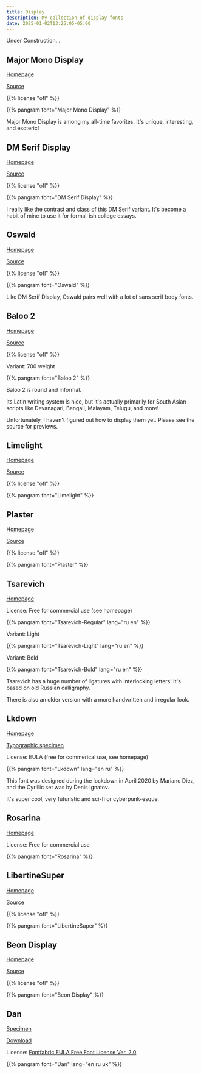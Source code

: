 ```yaml
---
title: Display
description: My collection of display fonts
date: 2025-01-02T13:25:05-05:00
---
```


Under Construction...

## Major Mono Display

[Homepage](https://fonts.google.com/specimen/Major+Mono+Display)

[Source](https://github.com/googlefonts/majormono)

{{% license "ofl" %}}

{{% pangram font="Major Mono Display" %}}

Major Mono Display is among my all-time favorites. It's unique, interesting, and esoteric!

## DM Serif Display

[Homepage](https://fonts.google.com/specimen/DM+Serif+Display)

[Source](https://github.com/googlefonts/dm-fonts)

{{% license "ofl" %}}

{{% pangram font="DM Serif Display" %}}

I really like the contrast and class of this DM Serif variant.
It's become a habit of mine to use it for formal-ish college essays.

## Oswald

[Homepage](https://fonts.google.com/specimen/Oswald)

[Source](https://github.com/googlefonts/OswaldFont)

{{% license "ofl" %}}

{{% pangram font="Oswald" %}}

Like DM Serif Display, Oswald pairs well with a lot of sans serif body fonts.

## Baloo 2

[Homepage](https://fonts.google.com/specimen/Baloo+2)

[Source](https://github.com/EkType/Baloo2)

{{% license "ofl" %}}

<span class="primary">Variant</span>: 700 weight

{{% pangram font="Baloo 2" %}}

Baloo 2 is round and informal.

Its Latin writing system is nice, but it's actually primarily for South Asian scripts
like Devanagari, Bengali, Malayam, Telugu, and more!

Unfortunately, I haven't figured out how to display them yet. Please see the source
for previews.

## Limelight

[Homepage](https://fonts.google.com/specimen/Limelight)

[Source](https://github.com/librefonts/limelight)

{{% license "ofl" %}}

{{% pangram font="Limelight" %}}

## Plaster

[Homepage](https://fonts.google.com/specimen/Plaster)

[Source](https://github.com/SorkinType/Plaster)

{{% license "ofl" %}}

{{% pangram font="Plaster" %}}

## Tsarevich

[Homepage](http://www.mishapanfilov.ru/font_tsarevich_en.html)

License: Free for commercial use (see homepage)

{{% pangram font="Tsarevich-Regular" lang="ru en" %}}

<span class="primary">Variant</span>: Light

{{% pangram font="Tsarevich-Light" lang="ru en" %}}

<span class="primary">Variant</span>: Bold

{{% pangram font="Tsarevich-Bold" lang="ru en" %}}

Tsarevich has a huge number of ligatures with interlocking letters! It's based on old
Russian calligraphy.

There is also an older version with a more handwritten and irregular look.

## Lkdown

[Homepage](https://rostype.com/lkdown)

[Typographic specimen](https://www.behance.net/gallery/95166229/Lkdown-Free-font?locale=en_US)

License: EULA (free for commerical use, see homepage)

{{% pangram font="Lkdown" lang="en ru" %}}

This font was designed during the lockdown in April 2020 by Mariano Diez, and the
Cyrillic set was by Denis Ignatov.

It's super cool, very futuristic and sci-fi or cyberpunk-esque.

## Rosarina

[Homepage](https://www.behance.net/gallery/47054079/Rosarina-Font)

License: Free for commercial use

{{% pangram font="Rosarina" %}}

## LibertineSuper

[Homepage](https://noirblancrouge.com/fonts/libertinesuper)

[Source](https://github.com/noirblancrouge/LibertineSuper)

{{% license "ofl" %}}

{{% pangram font="LibertineSuper" %}}

## Beon Display

[Homepage](https://noirblancrouge.com/fonts/beon-display)

[Source](https://github.com/noirblancrouge/Beon)

{{% license "ofl" %}}

{{% pangram font="Beon Display" %}}

## Dan

[Specimen](https://www.behance.net/gallery/501615/DAN-Free-Font)

[Download](https://localfonts.eu/freefonts/decorative-cyrillic-free-fonts/dan)

License: [Fontfabric EULA Free Font License Ver. 2.0](https://localfonts.eu/wp-content/uploads/2017/12/EULA-Free-Font-License-Ver.-2.0.pdf)

{{% pangram font="Dan" lang="en ru uk" %}}
